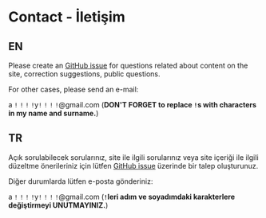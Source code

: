 # Contact - İletişim

## EN

Please create an [GitHub issue](https://github.com/alperyazar/www/issues)
for questions related about content on the site, correction suggestions,
public questions.

For other cases, please send an e-mail:

a `!` `!` `!` `!`y`!` `!` `!` `!`@gmail.com (**DON'T FORGET to replace `!`s with characters in my name and surname.**)

## TR

Açık sorulabilecek sorularınız, site ile ilgili sorularınız veya site içeriği
ile ilgili düzeltme önerileriniz için lütfen [GitHub issue](https://github.com/alperyazar/www/issues)
üzerinde bir talep oluşturunuz.

Diğer durumlarda lütfen e-posta gönderiniz:

a `!` `!` `!` `!`y`!` `!` `!` `!`@gmail.com (**`!`leri adım ve soyadımdaki karakterlere değiştirmeyi UNUTMAYINIZ.**)
